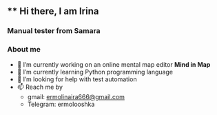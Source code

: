 ## ** Hi there, I am Irina

### Manual tester from Samara

 ### About me

- 🔭 I’m currently working on an online mental map editor **Mind in Map**
- 🌱 I’m currently learning Python programming language
- 🤔 I’m looking for help with test automation
- 📫 Reach me by
    - gmail: ermolinaira666@gmail.com
    - Telegram: ermolooshka

